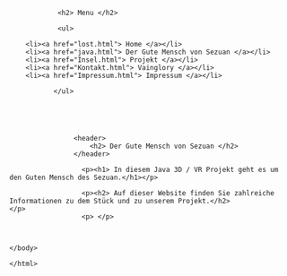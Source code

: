 <html>
	
	
<body color="orange">
  
       
                <h2> Menu </h2>
                
                <ul>
                     
        <li><a href="lost.html"> Home </a></li>
        <li><a href="java.html"> Der Gute Mensch von Sezuan </a></li>
        <li><a href="Insel.html"> Projekt </a></li>          
        <li><a href="Kontakt.html"> Vainglory </a></li>
        <li><a href="Impressum.html"> Impressum </a></li>
                    
               </ul>
               
            
      
       
          
                    <header>
                        <h2> Der Gute Mensch von Sezuan </h2>
                    </header>
                    
                      <p><h1> In diesem Java 3D / VR Projekt geht es um den Guten Mensch des Sezuan.</h1></p>
        
                      <p><h2> Auf dieser Website finden Sie zahlreiche Informationen zu dem Stück und zu unserem Projekt.</h2>				</p>
                      <p> </p>
               
      
    
	</body>
	
	</html>
